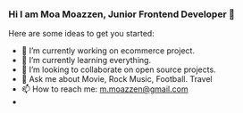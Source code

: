 ### Hi I am Moa Moazzen, Junior Frontend Developer 👋

Here are some ideas to get you started:

- 🔭 I’m currently working on ecommerce project.
- 🌱 I’m currently learning everything.
- 👯 I’m looking to collaborate on open source projects.
- 💬 Ask me about Movie, Rock Music, Football. Travel
- 📫 How to reach me: m.moazzen@gmail.com
- 
